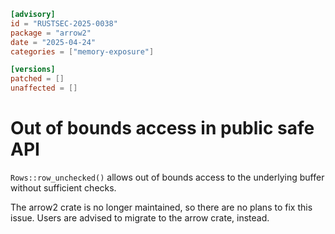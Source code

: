```toml
[advisory]
id = "RUSTSEC-2025-0038"
package = "arrow2"
date = "2025-04-24"
categories = ["memory-exposure"]

[versions]
patched = []
unaffected = []
```

# Out of bounds access in public safe API

`Rows::row_unchecked()` allows out of bounds access to the underlying
buffer without sufficient checks.

The arrow2 crate is no longer maintained, so there are no plans to fix this issue. Users are advised to migrate to the arrow crate, instead.
